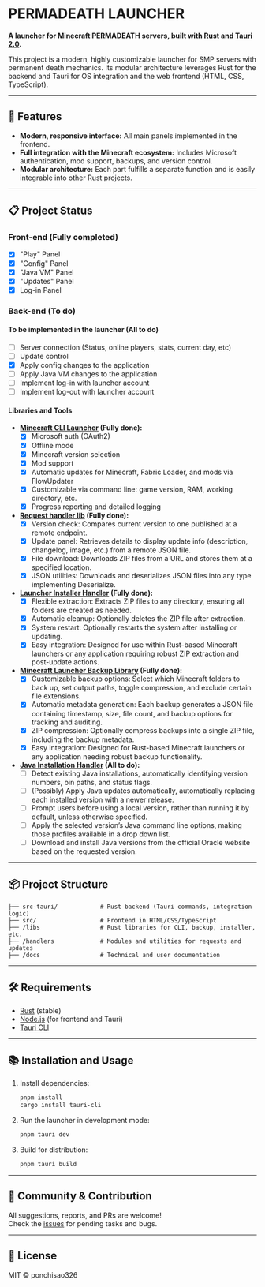 # PERMADEATH LAUNCHER

**A launcher for Minecraft PERMADEATH servers, built with [Rust](https://www.rust-lang.org/) and [Tauri 2.0](https://tauri.app/).**

This project is a modern, highly customizable launcher for SMP servers with permanent death mechanics. Its modular architecture leverages Rust for the backend and Tauri for OS integration and the web frontend (HTML, CSS, TypeScript).

---

## 🚀 Features

- **Modern, responsive interface:** All main panels implemented in the frontend.
- **Full integration with the Minecraft ecosystem:** Includes Microsoft authentication, mod support, backups, and version control.
- **Modular architecture:** Each part fulfills a separate function and is easily integrable into other Rust projects.

---

## 📋 Project Status

### Front-end (Fully completed)
- [x] "Play" Panel
- [x] "Config" Panel
- [x] "Java VM" Panel
- [x] "Updates" Panel
- [x] Log-in Panel

### Back-end (To do)

#### To be implemented in the launcher (All to do)
- [ ] Server connection (Status, online players, stats, current day, etc)
- [ ] Update control
- [x] Apply config changes to the application
- [ ] Apply Java VM changes to the application
- [ ] Implement log-in with launcher account
- [ ] Implement log-out with launcher account

#### Libraries and Tools

- **[Minecraft CLI Launcher](https://github.com/ponchisao326/Minecraft-Launcher-CLI) (Fully done):**
    - [x] Microsoft auth (OAuth2)
    - [x] Offline mode
    - [x] Minecraft version selection
    - [x] Mod support
    - [x] Automatic updates for Minecraft, Fabric Loader, and mods via FlowUpdater
    - [x] Customizable via command line: game version, RAM, working directory, etc.
    - [x] Progress reporting and detailed logging

- **[Request handler lib](https://github.com/ponchisao326/launcher-request-handler) (Fully done):**
    - [x] Version check: Compares current version to one published at a remote endpoint.
    - [x] Update panel: Retrieves details to display update info (description, changelog, image, etc.) from a remote JSON file.
    - [x] File download: Downloads ZIP files from a URL and stores them at a specified location.
    - [x] JSON utilities: Downloads and deserializes JSON files into any type implementing Deserialize.

- **[Launcher Installer Handler](https://github.com/ponchisao326/launcher-installer-handler) (Fully done):**
    - [x] Flexible extraction: Extracts ZIP files to any directory, ensuring all folders are created as needed.
    - [x] Automatic cleanup: Optionally deletes the ZIP file after extraction.
    - [x] System restart: Optionally restarts the system after installing or updating.
    - [x] Easy integration: Designed for use within Rust-based Minecraft launchers or any application requiring robust ZIP extraction and post-update actions.

- **[Minecraft Launcher Backup Library](https://github.com/ponchisao326/launcher-minecraft-handler) (Fully done):**
    - [x] Customizable backup options: Select which Minecraft folders to back up, set output paths, toggle compression, and exclude certain file extensions.
    - [x] Automatic metadata generation: Each backup generates a JSON file containing timestamp, size, file count, and backup options for tracking and auditing.
    - [x] ZIP compression: Optionally compress backups into a single ZIP file, including the backup metadata.
    - [x] Easy integration: Designed for Rust-based Minecraft launchers or any application needing robust backup functionality.

- **[Java Installation Handler]() (All to do):**
    - [ ] Detect existing Java installations, automatically identifying version numbers, bin paths, and status flags.
    - [ ] (Possibly) Apply Java updates automatically, automatically replacing each installed version with a newer release.
    - [ ] Prompt users before using a local version, rather than running it by default, unless otherwise specified.
    - [ ] Apply the selected version’s Java command line options, making those profiles available in a drop down list.
    - [ ] Download and install Java versions from the official Oracle website based on the requested version.

---

## 📦 Project Structure

```
├── src-tauri/            # Rust backend (Tauri commands, integration logic)
├── src/                  # Frontend in HTML/CSS/TypeScript
├── /libs                 # Rust libraries for CLI, backup, installer, etc.
├── /handlers             # Modules and utilities for requests and updates
├── /docs                 # Technical and user documentation
```

---

## 🛠️ Requirements

- [Rust](https://www.rust-lang.org/tools/install) (stable)
- [Node.js](https://nodejs.org/) (for frontend and Tauri)
- [Tauri CLI](https://tauri.app/)

---

## 📚 Installation and Usage

1. Install dependencies:
   ```bash
   pnpm install
   cargo install tauri-cli
   ```

2. Run the launcher in development mode:
   ```bash
   pnpm tauri dev
   ```

3. Build for distribution:
   ```bash
   pnpm tauri build
   ```

---

## 💬 Community & Contribution

All suggestions, reports, and PRs are welcome!  
Check the [issues](https://github.com/ponchisao326/PERMADEATH-LAUNCHER/issues) for pending tasks and bugs.

---

## 📝 License

MIT © ponchisao326
